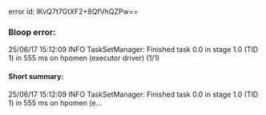 error id: lKvQ7t7GtXF2+8QfVhQZPw==
### Bloop error:

25/06/17 15:12:09 INFO TaskSetManager: Finished task 0.0 in stage 1.0 (TID 1) in 555 ms on hpomen (executor driver) (1/1)
#### Short summary: 

25/06/17 15:12:09 INFO TaskSetManager: Finished task 0.0 in stage 1.0 (TID 1) in 555 ms on hpomen (e...